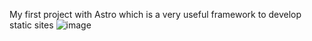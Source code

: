 My first project with Astro which is a very useful framework to develop static sites
![image](https://github.com/oortega14/portfolio2024/assets/11022298/d3c88927-646f-4eff-b1f8-1c59610081d7)
